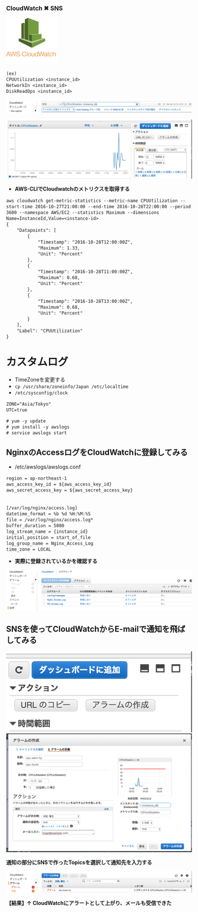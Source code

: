 ### CloudWatch ✖︎ SNS
![Alt Text](https://github.com/yhidetoshi/Pictures/raw/master/aws/cloudwatch-logo999.png)


```
(ex)
CPUUtilization <instance_id>
NetworkIn <instance_id>
DiskReadOps <instance_id>
```
![Alt Text](https://github.com/yhidetoshi/Pictures/raw/master/aws/aws-cloudwatch-metorics.png)

![Alt Text](https://github.com/yhidetoshi/Pictures/raw/master/aws/cloudwatch-log.png)



- **AWS-CLIでCloudwatchのメトリクスを取得する**
```
aws cloudwatch get-metric-statistics --metric-name CPUUtilization --start-time 2016-10-27T21:00:00 --end-time 2016-10-28T22:00:00 --period 3600 --namespace AWS/EC2 --statistics Maximum --dimensions Name=InstanceId,Value=<instance-id>
{
    "Datapoints": [
        {
            "Timestamp": "2016-10-28T12:00:00Z",
            "Maximum": 1.33,
            "Unit": "Percent"
        },
        {
            "Timestamp": "2016-10-28T11:00:00Z",
            "Maximum": 0.68,
            "Unit": "Percent"
        },
        {
            "Timestamp": "2016-10-28T13:00:00Z",
            "Maximum": 0.68,
            "Unit": "Percent"
        }
    ],
    "Label": "CPUUtilization"
}
```


# カスタムログ

- TimeZoneを変更する
 - `cp /usr/share/zoneinfo/Japan /etc/localtime`
 - `/etc/sysconfig/clock`
```
ZONE="Asia/Tokyo"
UTC=true
```

```
# yum -y update
# yum install -y awslogs
# service awslogs start
```
## NginxのAccessログをCloudWatchに登録してみる
  - /etc/awslogs/awslogs.conf

```
region = ap-northeast-1
aws_access_key_id = ${aws_access_key_id}
aws_secret_access_key = ${aws_secret_access_key}


[/var/log/nginx/access.log]
datetime_format = %b %d %H:%M:%S 
file = /var/log/nginx/access.log*
buffer_duration = 5000
log_stream_name = {instance_id}
initial_position = start_of_file
log_group_name = Nginx_Access_Log
time_zone = LOCAL
```
- **実際に登録されているかを確認する**

![Alt Text](https://github.com/yhidetoshi/Pictures/raw/master/aws/cloudwatch-custom-log.png)

## SNSを使ってCloudWatchからE-mailで通知を飛ばしてみる

![Alt Text](https://github.com/yhidetoshi/Pictures/raw/master/aws/create-alarm.png)
![Alt Text](https://github.com/yhidetoshi/Pictures/raw/master/aws/sns-cloudwatch-push.png/)

**通知の部分にSNSで作ったTopicsを選択して通知先を入力する**


![Alt Text](https://github.com/yhidetoshi/Pictures/raw/master/aws/sns-result1.png/)

**【結果】↑ CloudWatchにアラートとして上がり、メールも受信できた**
